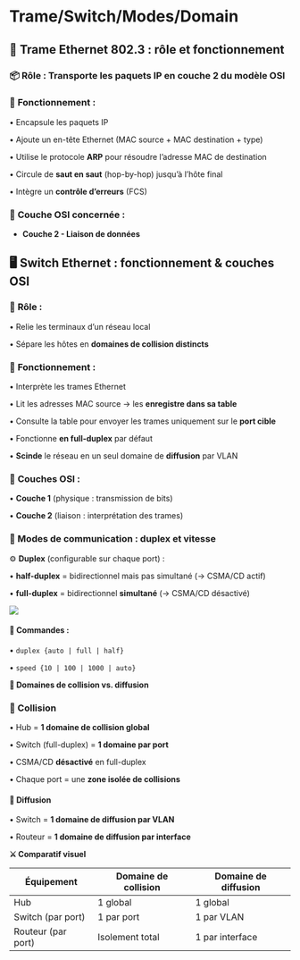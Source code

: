 # Trame/Switch/Modes/Domain

## **🧠 Trame Ethernet 802.3 : rôle et fonctionnement**

### 📦 **Rôle** : Transporte les paquets IP en **couche 2** du modèle OSI

### 🔄 **Fonctionnement** :

• Encapsule les paquets IP

• Ajoute un en-tête Ethernet (MAC source + MAC destination + type)

• Utilise le protocole **ARP** pour résoudre l’adresse MAC de destination

• Circule de **saut en saut** (hop-by-hop) jusqu’à l’hôte final

• Intègre un **contrôle d’erreurs** (FCS)

### 🧱 **Couche OSI** concernée : 
- **Couche 2 - Liaison de données**



## **🖥️ Switch Ethernet : fonctionnement & couches OSI**

### 🔌 **Rôle** :

• Relie les terminaux d’un réseau local

• Sépare les hôtes en **domaines de collision distincts**

### 🧠 **Fonctionnement** :

• Interprète les trames Ethernet

• Lit les adresses MAC source → les **enregistre dans sa table**

• Consulte la table pour envoyer les trames uniquement sur le **port cible**

• Fonctionne **en full-duplex** par défaut

• **Scinde** le réseau en un seul domaine de **diffusion** par VLAN

### 🧱 **Couches OSI** :

• **Couche 1** (physique : transmission de bits)

• **Couche 2** (liaison : interprétation des trames)



### **🔄 Modes de communication : duplex et vitesse**

⚙️ **Duplex** (configurable sur chaque port) :

• **half-duplex** = bidirectionnel mais pas simultané (→ CSMA/CD actif)

• **full-duplex** = bidirectionnel **simultané** (→ CSMA/CD désactivé)

![](../../../media/Cours-Infrastructures-réseaux-Trame-Switch-Modes-Domain-image2.png)

#### 🔧 **Commandes** :

• `duplex {auto | full | half}`

• `speed {10 | 100 | 1000 | auto}`

**🧩 Domaines de collision vs. diffusion**

### **🔁 Collision**

• Hub = **1 domaine de collision global**

• Switch (full-duplex) = **1 domaine par port**

• CSMA/CD **désactivé** en full-duplex

• Chaque port = une **zone isolée de collisions**

#### **📢 Diffusion**

• Switch = **1 domaine de diffusion par VLAN**

• Routeur = **1 domaine de diffusion par interface**



**⚔️ Comparatif visuel**

| **Équipement**     | **Domaine de collision** | **Domaine de diffusion** |
|--------------------|--------------------------|--------------------------|
| Hub                | 1 global                 | 1 global                 |
| Switch (par port)  | 1 par port               | 1 par VLAN               |
| Routeur (par port) | Isolement total          | 1 par interface          |







